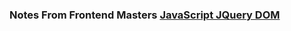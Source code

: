 ### Notes From Frontend Masters [JavaScript JQuery DOM](https://frontendmasters.com/courses/javascript-jquery-dom)
